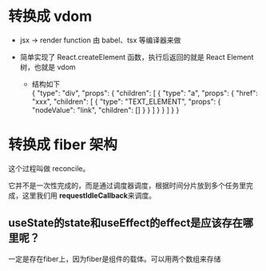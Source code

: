 # 转换成 vdom

- jsx -> render function 由 babel、tsx 等编译器来做
- 简单实现了 React.createElement 函数，执行后返回的就是 React Element 树，也就是 vdom

  - 结构如下
      <div> 
      {
      "type": "div",
      "props": {
        "children": [
          {
            "type": "a",
            "props": {
              "href": "xxx",
              "children": [
                {
                  "type": "TEXT_ELEMENT",
                  "props": {
                    "nodeValue": "link",
                    "children": []
                  }
                }
              ]
            }
          }
        ]
      }
    }
      </div>

# 转换成 fiber 架构

  这个过程叫做 reconcile。
    
  它并不是一次性完成的，而是通过调度器调度，根据时间分片放到多个任务里完成，这里我们用 <strong>requestIdleCallback</strong>来调度。

## useState的state和useEffect的effect是应该存在哪里呢？
  一定是存在fiber上，因为fiber是组件的载体。可以用两个数组来存储